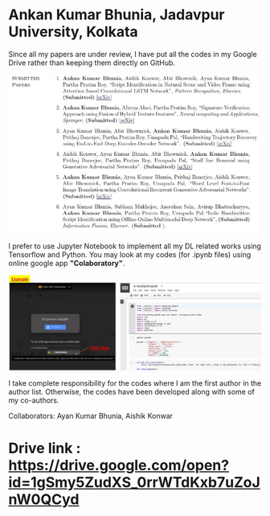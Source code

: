 # Ankan Kumar Bhunia, Jadavpur University, Kolkata
Since all my papers are under review, I have put all the codes in my Google Drive rather than keeping them directly on GitHub. 

![alt text](https://github.com/ankanbhunia/Ankan_Profile/blob/master/papers.png)

I prefer to use Jupyter Notebook to implement all my DL related works using Tensorflow and Python. You may look at my codes (for .ipynb files) using online google app **"Colaboratory"**.

![alt text](https://github.com/ankanbhunia/Ankan_Profile/blob/master/image2.png)

I take complete responsibility for the codes where I am the first author in the author list.  Otherwise, the codes have been developed along with some of my co-authors. 

Collaborators: Ayan Kumar Bhunia, Aishik Konwar

# **Drive link : https://drive.google.com/open?id=1gSmy5ZudXS_0rrWTdKxb7uZoJnW0QCyd**
